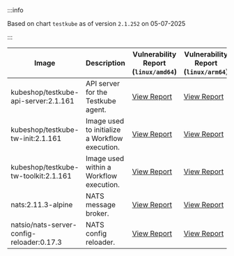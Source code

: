 :::info

Based on chart `testkube` as of version `2.1.252` on 05-07-2025

:::

| Image | Description | Vulnerability Report (`linux/amd64`) | Vulnerability Report (`linux/arm64`) | Docker Image |
|-------|-------------|----------------------------------------|----------------------------------------|--------------|
| kubeshop/testkube-api-server:2.1.161 | API server for the Testkube agent. | [View Report](./testkube-api-server-2.1.161_linux_amd64.md) | [View Report](./testkube-api-server-2.1.161_linux_arm64.md) | [View Image](https://hub.docker.com/layers/kubeshop/testkube-api-server/2.1.161/images/sha256-3e4f96aea1ba3b9cd07b887cc098f8c73460b28139d527c48e40fd06304d09f3?context=explore) |
| kubeshop/testkube-tw-init:2.1.161 | Image used to initialize a Workflow execution. | [View Report](./testkube-tw-init-2.1.161_linux_amd64.md) | [View Report](./testkube-tw-init-2.1.161_linux_arm64.md) | [View Image](https://hub.docker.com/layers/kubeshop/testkube-tw-init/2.1.161/images/sha256-06ea040ff26795b30be3c13599776e1f3d61c62d53ac074113f06947fa90974e?context=explore) |
| kubeshop/testkube-tw-toolkit:2.1.161 | Image used within a Workflow execution. | [View Report](./testkube-tw-toolkit-2.1.161_linux_amd64.md) | [View Report](./testkube-tw-toolkit-2.1.161_linux_arm64.md) | [View Image](https://hub.docker.com/layers/kubeshop/testkube-tw-toolkit/2.1.161/images/sha256-196c7b7c2f8edf575f094f8fc6a27e986b1da00aea8630f03e795645e913fc07?context=explore) |
| nats:2.11.3-alpine | NATS message broker. | [View Report](./nats-2.11.3-alpine_linux_amd64.md) | [View Report](./nats-2.11.3-alpine_linux_arm64.md) | [View Image](https://hub.docker.com/layers/library/nats/2.11.3-alpine/images/sha256-f6be324fcee27f2a91178d74f77bb4ba3e5a9d2e72ba7d6871f45d14aadca40a?context=explore) |
| natsio/nats-server-config-reloader:0.17.3 | NATS config reloader. | [View Report](./nats-server-config-reloader-0.17.3_linux_amd64.md) | [View Report](./nats-server-config-reloader-0.17.3_linux_arm64.md) | [View Image](https://hub.docker.com/layers/natsio/nats-server-config-reloader/0.17.3/images/sha256-6798c689cca8a98f34e57db124abe46c81edf9bfb02d54ad85da60d0e41ef592?context=explore) |
